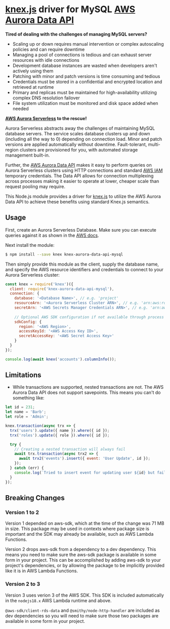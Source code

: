 # [knex.js](https://knexjs.org) driver for MySQL [AWS Aurora Data API](https://docs.aws.amazon.com/AmazonRDS/latest/AuroraUserGuide/data-api.html)

**Tired of dealing with the challenges of managing MySQL servers?**

* Scaling up or down requires manual intervention or complex autoscaling policies and can require downtime
* Managing a pool of connections is tedious and can exhaust server resources with idle connections
* Development database instances are wasted when developers aren't actively using them
* Patching with minor and patch versions is time consuming and tedious
* Credentials must be stored in a confidential and encrypted location and retrieved at runtime
* Primary and replicas must be maintained for high-availability utilizing complex DNS resolution failover
* File system utilization must be monitored and disk space added when needed

**[AWS Aurora Serverless](https://aws.amazon.com/rds/aurora/serverless/) to the rescue!**

Aurora Serverless abstracts away the challenges of maintaining MySQL database servers. The service scales database clusters up and down (including all the way to 0) depending on connection load. Minor and patch versions are applied automatically without downtime. Fault-tolerant, multi-region clusters are provisioned for you, with automated storage management built-in.

Further, the [AWS Aurora Data API](https://docs.aws.amazon.com/AmazonRDS/latest/AuroraUserGuide/data-api.html) makes it easy to perform queries on Aurora Serverless clusters using HTTP connections and standard [AWS IAM](https://aws.amazon.com/iam/) temporary credentials. The Data API allows for connection multiplexing across processes making it easier to operate at lower, cheaper scale than request pooling may require.

This Node.js module provides a driver for [knex.js](https://knexjs.org) to utilize the AWS Aurora Data API to achieve these benefits using standard Knex.js semantics.

## Usage

First, create an Aurora Serverless Database. Make sure you can execute queries against it as shown in the [AWS docs](https://docs.aws.amazon.com/AmazonRDS/latest/AuroraUserGuide/data-api.html#data-api.calling.cli.execute-statment).

Next install the module:

```bash
$ npm install --save knex knex-aurora-data-api-mysql
```

Then simply provide this module as the client, supply the database name, and specify the AWS resource identifiers and credentials to connect to your Aurora Serverless cluster:

```js
const knex = require('knex')({
  client: require('knex-aurora-data-api-mysql'),
  connection: {
    database: '<Database Name>', // e.g. 'project'
    resourceArn: '<Aurora Serverless Cluster ARN>', // e.g. 'arn:aws:rds:us-west-2:012345678901:cluster:mydbcluster'
    secretArn: '<AWS Secrets Manager Credentials ARN>', // e.g. 'arn:aws:secretsmanager:us-west-2:012345678901:secret:rds-db-credentials/mydbcluster/user',
    
    // Optional AWS SDK configuration if not available through process environment variables like AWS_PROFILE and AWS_REGION
    sdkConfig: {
      region: '<AWS Region>',
      accessKeyId: '<AWS Access Key ID>',
      secretAccessKey: '<AWS Secret Access Key>'
    }
  }
});

console.log(await knex('accounts').columnInfo());
```

## Limitations

* While transactions are supported, nested transactions are not. The AWS Aurora Data API does not support savepoints. This means you can't do something like:

```js
let id = 231;
let name = 'Barb';
let role = 'Admin';

knex.transaction(async trx => {
  trx('users').update({ name }).where({ id });
  trx('roles').update({ role }).where({ id });

  try {
    // Creating a nested transaction will always fail
    await trx.transaction(async trx2 => {
      await trx2('events').insert({ event: 'User Update', id });
    });
  } catch (err) {
    console.log(`Tried to insert event for updating user ${id} but failed: ${err}`;
  }
});
```

## Breaking Changes
### Version 1 to 2
Version 1 depended on aws-sdk, which at the time of the change was 71 MB in size. This package may be used in contexts where package size is important and the SDK may already be available, such as AWS Lambda Functions.

Version 2 drops aws-sdk from a dependency to a dev dependency. This means you need to make sure the aws-sdk package is available in some form in your project. This can be accomplished by adding aws-sdk to your project's dependencies, or by allowing the package to be implicitly provided like it is in AWS Lambda Functions.

### Version 2 to 3
Version 3 uses verion 3 of the AWS SDK. This SDK is included automatically in the `nodejs18.x` AWS Lambda runtime and above.

`@aws-sdk/client-rds-data` and `@smithy/node-http-handler` are included as dev dependencies so you will need to make sure those two packages are available in some form in your project.
